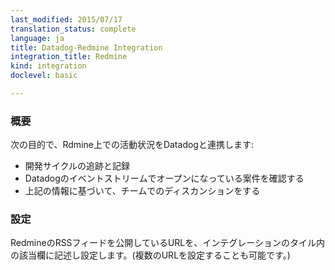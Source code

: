 ```yaml
---
last_modified: 2015/07/17
translation_status: complete
language: ja
title: Datadog-Redmine Integration
integration_title: Redmine
kind: integration
doclevel: basic

---
```


<!-- ### Overview


Capture Redmine activity in Datadog to:

- Track your development cycle.
- View open issues in the Datadog event stream.
- Discuss projects with your team.

The Redmine configuration just requires a full URL to the desired activity feed (you can add multiple URLs). -->

### 概要


次の目的で、Rdmine上での活動状況をDatadogと連携します:

* 開発サイクルの追跡と記録
* Datadogのイベントストリームでオープンになっている案件を確認する
* 上記の情報に基づいて、チームでのディスカンションをする


### 設定


RedmineのRSSフィードを公開しているURLを、インテグレーションのタイル内の該当欄に記述し設定します。(複数のURLを設定することも可能です。)
